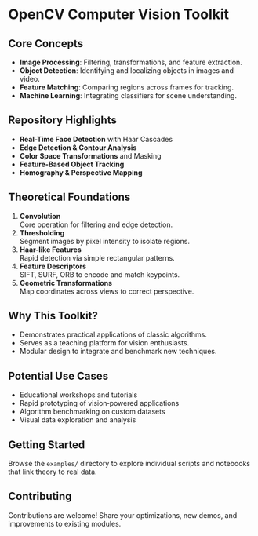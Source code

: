 # OpenCV Computer Vision Toolkit
## Core Concepts
- **Image Processing**: Filtering, transformations, and feature extraction.  
- **Object Detection**: Identifying and localizing objects in images and video.  
- **Feature Matching**: Comparing regions across frames for tracking.  
- **Machine Learning**: Integrating classifiers for scene understanding.

## Repository Highlights
- **Real-Time Face Detection** with Haar Cascades  
- **Edge Detection & Contour Analysis**  
- **Color Space Transformations** and Masking  
- **Feature-Based Object Tracking**  
- **Homography & Perspective Mapping**

## Theoretical Foundations
1. **Convolution**  
   Core operation for filtering and edge detection.  
2. **Thresholding**  
   Segment images by pixel intensity to isolate regions.  
3. **Haar-like Features**  
   Rapid detection via simple rectangular patterns.  
4. **Feature Descriptors**  
   SIFT, SURF, ORB to encode and match keypoints.  
5. **Geometric Transformations**  
   Map coordinates across views to correct perspective.

## Why This Toolkit?
- Demonstrates practical applications of classic algorithms.  
- Serves as a teaching platform for vision enthusiasts.  
- Modular design to integrate and benchmark new techniques.

## Potential Use Cases
- Educational workshops and tutorials  
- Rapid prototyping of vision‐powered applications  
- Algorithm benchmarking on custom datasets  
- Visual data exploration and analysis

## Getting Started
Browse the `examples/` directory to explore individual scripts and notebooks that link theory to real data.

## Contributing
Contributions are welcome! Share your optimizations, new demos, and improvements to existing modules.
